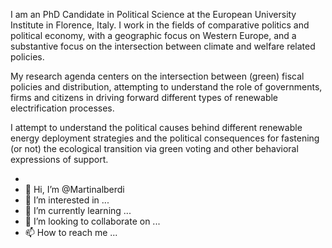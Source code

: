 I am an PhD Candidate in Political Science at the European University Institute in Florence, Italy. I work in the fields of comparative politics and political economy, with a geographic focus on Western Europe, and a substantive focus on the intersection between climate and welfare related policies.

My research agenda centers on the intersection between (green) fiscal policies and distribution, attempting to understand the role of governments, firms and citizens in driving forward different types of renewable electrification processes. 

I attempt to understand the political causes behind different renewable energy deployment strategies and the political consequences for fastening (or not) the ecological transition via green voting and other behavioral expressions of support.

- 
-   👋 Hi, I’m @Martinalberdi
- 👀 I’m interested in ...
- 🌱 I’m currently learning ...
- 💞️ I’m looking to collaborate on ...
- 📫 How to reach me ...

<!---
Martinalberdi/Martinalberdi is a ✨ special ✨ repository because its `README.md` (this file) appears on your GitHub profile.
You can click the Preview link to take a look at your changes.
--->
